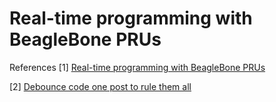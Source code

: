 # Real-time programming with BeagleBone PRUs

References
[1] [Real-time programming with BeagleBone PRUs](https://www.youtube.com/watch?v=By9foc1iJ3Q)

[2] [Debounce code one post to rule them all](http://hackaday.com/2010/11/09/debounce-code-one-post-to-rule-them-all/) 
